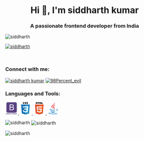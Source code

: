 <h1 align="center">Hi 👋, I'm siddharth kumar</h1>
<h3 align="center">A passionate frontend developer from India</h3>

<p align="left"> <img src="https://komarev.com/ghpvc/?username=siddharth&label=Profile%20views&color=0e75b6&style=flat" alt="siddharth" /> </p>

<p align="left"> <a href="https://github.com/ryo-ma/github-profile-trophy"><img src="https://github-profile-trophy.vercel.app/?username=siddharth" alt="siddharth" /></a> </p>

<p align="left"> <a href="https://twitter.com/" target="blank"><img src="https://img.shields.io/twitter/follow/?logo=twitter&style=for-the-badge" alt="" /></a> </p>

<h3 align="left">Connect with me:</h3>
<p align="left">
<a href="https://fb.com/siddharth kumar" target="blank"><img align="center" src="https://cdn.jsdelivr.net/npm/simple-icons@3.0.1/icons/facebook.svg" alt="siddharth kumar" height="30" width="40" /></a>
<a href="https://www.instagram.com/98percent_evil/" target="blank"><img align="center" src="https://cdn.jsdelivr.net/npm/simple-icons@3.0.1/icons/instagram.svg" alt="98Percent_evil" height="30" width="40" /></a>
</p>

<h3 align="left">Languages and Tools:</h3>
<p align="left"> <a href="https://getbootstrap.com" target="_blank"> <img src="https://raw.githubusercontent.com/devicons/devicon/master/icons/bootstrap/bootstrap-plain-wordmark.svg" alt="bootstrap" width="40" height="40"/> </a> <a href="https://www.w3schools.com/css/" target="_blank"> <img src="https://raw.githubusercontent.com/devicons/devicon/master/icons/css3/css3-original-wordmark.svg" alt="css3" width="40" height="40"/> </a> <a href="https://www.w3.org/html/" target="_blank"> <img src="https://raw.githubusercontent.com/devicons/devicon/master/icons/html5/html5-original-wordmark.svg" alt="html5" width="40" height="40"/> </a> <a href="https://www.java.com" target="_blank"> <img src="https://raw.githubusercontent.com/devicons/devicon/master/icons/java/java-original.svg" alt="java" width="40" height="40"/> </a> </p>

<p><img align="left" src="https://github-readme-stats.vercel.app/api/top-langs?username=siddharth&show_icons=true&locale=en&layout=compact" alt="siddharth" /></p>

<p>&nbsp;<img align="center" src="https://github-readme-stats.vercel.app/api?username=siddharth&show_icons=true&locale=en" alt="siddharth" /></p>

<p><img align="center" src="https://github-readme-streak-stats.herokuapp.com/?user=siddharth&" alt="siddharth" /></p>
